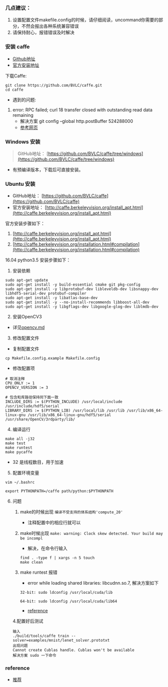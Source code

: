 ### 几点建议：
1. 设置配置文件makefile.config的时候，请仔细阅读，uncommand你需要的部分，不然会报出各种系统兼容错误
2. 请保持耐心，报错错误及时解决

### 安装 caffe

* [Github地址](https://github.com/BVLC/caffe)
* [官方安装地址](http://caffe.berkeleyvision.org/installation.html)

下载Caffe:
```
git clone https://github.com/BVLC/caffe.git
cd caffe
```
* 遇到的问题:

1. error: RPC failed; curl 18 transfer closed with outstanding read data remaining
    * 解决方案 git config –global http.postBuffer 524288000
    * [参考网页](http://blog.csdn.net/drift_axe/article/details/54924359)

### Windows 安装

> GitHub地址： [https://github.com/BVLC/caffe/tree/windows](https://github.com/BVLC/caffe/tree/windows)

* 有预编译版本，下载后可直接安装。

### Ubuntu 安装

* GitHub地址： [https://github.com/BVLC/caffe](https://github.com/BVLC/caffe)
* 官方安装地址： [http://caffe.berkeleyvision.org/install_apt.html](http://caffe.berkeleyvision.org/install_apt.html)

官方安装步骤如下：
1. [http://caffe.berkeleyvision.org/install_apt.html](http://caffe.berkeleyvision.org/install_apt.html)
2. [http://caffe.berkeleyvision.org/installation.html#compilation](http://caffe.berkeleyvision.org/installation.html#compilation)

16.04 python3.5 安装步骤如下：
1. 安装依赖
  ```
  sudo apt-get update
  sudo apt-get install -y build-essential cmake git pkg-config
  sudo apt-get install -y libprotobuf-dev libleveldb-dev libsnappy-dev libhdf5-serial-dev protobuf-compiler
  sudo apt-get install -y libatlas-base-dev
  sudo apt-get install -y --no-install-recommends libboost-all-dev
  sudo apt-get install -y libgflags-dev libgoogle-glog-dev liblmdb-dev
  ```

2. 安装OpenCV3
  * 详见[opencv.md](opencv.md)

3. 修改配置文件
  * 复制配置文件
  ```
  cp Makefile.config.example Makefile.config
  ```
  * 修改配置项
  ```
  # 取消注释
  CPU_ONLY := 1
  OPENCV_VERSION := 3
 
  # 包含和库路径保持同下面一致
  INCLUDE_DIRS := $(PYTHON_INCLUDE) /usr/local/include /usr/include/hdf5/serial
  LIBRARY_DIRS := $(PYTHON_LIB) /usr/local/lib /usr/lib /usr/lib/x86_64-linux-gnu /usr/lib/x86_64-linux-gnu/hdf5/serial /usr/share/OpenCV/3rdparty/lib/
  ```
4. 编译运行
  ```
  make all -j32 
  make test
  make runtest
  make pycaffe
  ```
  * 32 是线程数目，用于加速
  
5. 配置环境变量
  ```
  vim ~/.bashrc
  ```
  ```
  export PYTHONPATH=/caffe path/python:$PYTHONPATH
  ```
6. 问题
    1. make的时候出现 `编译不受支持的体系结构'compute_20'`
        * 注释配置中的相应行就可以
        
    2. make时候出现 `make: warning: Clock skew detected. Your build may be incompl`
        * 解决，在命令行输入
        ```
        find . -type f | xargs -n 5 touch
        make clean
        ```
        
    3. make runtest 报错
        * error while loading shared libraries: libcudnn.so.7, 解决方案如下
        ```
        32-bit: sudo ldconfig /usr/local/cuda/lib

        64-bit: sudo ldconfig /usr/local/cuda/lib64
        ```
        * [reference](http://blog.csdn.net/lishanlu136/article/details/60877606)
    
    4.配置好后测试
    ```
    输入 
    ./build/tools/caffe train --solver=examples/mnist/lenet_solver.prototxt  
    出现问题
    Cannot create Cublas handle. Cublas won't be available
    解决方案 sudo 一下命令
    ```
        
 
### reference
* [推荐](https://github.com/alisure-ml/Installation/edit/master/Caffe.md)

